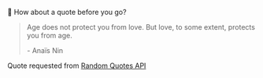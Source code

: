 📣 How about a quote before you go?

> Age does not protect you from love. But love, to some extent, protects you from age.
>
> <p>- Anaïs Nin</p>

Quote requested from [Random Quotes API](https://github.com/lukePeavey/quotable)
